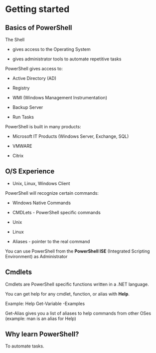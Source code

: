 # Getting started

## Basics of PowerShell

The Shell

- gives access to the Operating System

- gives administrator tools to automate repetitive tasks

PowerShell gives access to:

- Active Directory (AD)

- Registry

- WMI (Windows Management Instrumentation)

- Backup Server

- Run Tasks

PowerShell is built in many products:

- Microsoft IT Products (Windows Server, Exchange, SQL)

- VMWARE

- Citrix

## O/S Experience

- Unix, Linux, Windows Client

PowerShell will recognize certain commands:

- Windows Native Commands

- CMDLets - PowerShell specific commands

- Unix

- Linux

- Aliases - pointer to the real command

You can use PowerShell from the **PowerShell ISE** (Integrated Scripting Environment) as Administrator

## Cmdlets

Cmdlets are PowerShell specific functions written in a .NET language.

You can get help for any cmdlet, function, or alias with **Help**.

Example: Help Get-Variable -Examples

Get-Alias gives you a list of aliases to help commands from other OSes (example: man is an alias for Help)

## Why learn PowerShell?

To automate tasks.
